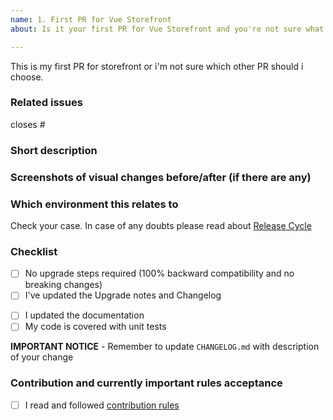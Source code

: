 ```yaml
---
name: 1. First PR for Vue Storefront
about: Is it your first PR for Vue Storefront and you're not sure what to pick? No worries, we got you covered! Pick this template.

---
```


This is my first PR for storefront or i'm not sure which other PR should i choose.
<!-- If that's correct then just go along with this template. You can click 'preview' above to see how it will be shown at the end -->

### Related issues
<!--  Put related issue number which this PR is closing. For example #123 -->

closes #

### Short description
<!-- describe in a few words what is this Pull Request changing and why it's useful -->


### Screenshots of visual changes before/after (if there are any)
<!-- if you made any changes in the UI layer please provide before/after screenshots -->

### Which environment this relates to
Check your case. In case of any doubts please read about [Release Cycle](https://docs.vuestorefront.io/guide/basics/release-cycle.html)

<!-- 
- Test version (https://test.storefrontcloud.io) - this is a new feature or improvement for Vue Storefront. I've created branch from `develop` branch and want to merge it back to `develop`
- RC version (https://next.storefrontcloud.io) - this is a stabilisation fix for Release Candidate of Vue Storefront. I've created branch from `release` branch and want to merge it back to `release`
- Stable version (https://demo.storefrontcloud.io) - this is an important fix for current stable version. I've created branch from `hotfix` or `master` branch and want to merge it back to `hotfix`
- Vue Storefront Next (https://demo-next.vuestorefront.io) 
-->
### Checklist

- [ ] No upgrade steps required (100% backward compatibility and no breaking changes)
- [ ] I've updated the Upgrade notes and Changelog
<!-- For VSF 1 ttps://github.com/vuestorefront/vue-storefront/blob/develop/docs/guide/upgrade-notes/README.md) and https://github.com/vuestorefront/vue-storefront/blob/develop/CHANGELOG.md) -->
- [ ] I updated the documentation
- [ ] My code is covered with unit tests

**IMPORTANT NOTICE** - Remember to update `CHANGELOG.md` with description of your change

### Contribution and currently important rules acceptance
<!-- Please get familiar with following info -->

- [ ] I read and followed [contribution rules](https://github.com/vuestorefront/vue-storefront/blob/master/CONTRIBUTING.md)
